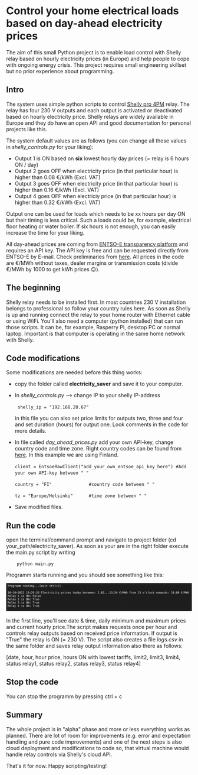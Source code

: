 # Control your home electrical loads based on day-ahead electricity prices
The aim of this small Python project is to enable load control with Shelly relay based on hourly electricity prices (in Europe) and help people to cope with ongoing energy crisis. This project requires small engineering skillset but no prior experience about programming.

## Intro

The system uses simple python scripts to control [Shelly pro 4PM](https://shelly.cloud/knowledge-base/devices/shelly-pro-4pm/) relay. The relay has four 230 V outputs and each output is activated or deactivated based on hourly electricity price. Shelly relays are widely available in Europe and they do have an open API and good documentation for personal projects like this.

The system default values are as follows (you can change all these values in *shelly_controls.py* for your liking):

* Output 1 is ON based on **six** lowest hourly day prices (= relay is 6 hours ON / day)<br>
* Output 2 goes OFF when electricity price (in that particular hour) is higher than 0.08 €/kWh (Excl. VAT)<br>
* Output 3 goes OFF when electricity price (in that particular hour) is higher than 0.16 €/kWh (Excl. VAT)<br>
* Output 4 goes OFF when electriciy price (in that particular hour) is higher than 0.32 €/kWh (Excl. VAT)<br>

Output one can be used for loads which needs to be xx hours per day ON but their timing is less critical. Such a loads could be, for example, electrical floor heating or water boiler. If six hours is not enough, you can easily increase the time for your liking.

All day-ahead prices are coming from [ENTSO-E transparency platform](https://transparency.entsoe.eu/) and requires an API key. The API key is free and can be requested directly from ENTSO-E by E-mail. Check preliminaries from [here](https://thesmartinsights.com/how-to-query-data-from-the-entso-e-transparency-platform-using-python/). All prices in the code are €/MWh without taxes, dealer margins or transmission costs (divide €/MWh by 1000 to get kWh prices :wink:).

## The beginning

Shelly relay needs to be installed first. In most countries 230 V installation belongs to professional so follow your country rules here. As soon as Shelly is up and running connect the relay to your home router with Ethernet cable or using WiFi. You'll also need a computer (python installed) that can run those scripts. It can be, for example, Rasperry PI, desktop PC or normal laptop. Important is that computer is operating in the same home network with Shelly.

## Code modifications

Some modifications are needed before this thing works:

* copy the folder called **electricity_saver**  and save it to your computer. 

* In *shelly_controls.py* --> change IP to your shelly IP-address

    ````  shelly_ip = "192.168.20.67"  ````

    in this file you can also set price limits for outputs two, three and four and set duration (hours) for output one. Look comments in the code for more details.

* In file called *day_ahead_prices.py* add your own API-key, change country code and time zone. Right country codes can be found from [here](https://www.entsoe.eu/data/energy-identification-codes-eic/). In this example we are using Finland.

    ```` client = EntsoeRawClient("add_your_own_entsoe_api_key_here") #Add your own API-key between " "   ```` 

    ```` country = "FI"              #country code between " "   ```` 

    ```` tz = "Europe/Helsinki"      #time zone between " "   ```` 


* Save modified files.

## Run the code

open the terminal/command prompt and navigate to project folder (cd your_path/electricity_saver). As soon as your are in the right folder execute the main.py script by writing

        python main.py

Programm starts running and you should see something like this:

<img src="/images/running.png" width="900">

In the first line, you'll see date & time, daily minimum and maximum prices and current hourly price.The script makes requests once per hour and controls relay outputs based on received price information. If output is "True" the relay is ON (= 230 V). The script also creates a file *logs.csv* in the same folder and saves relay output information also there as follows:

[date, hour, hour price, hours ON with lowest tariffs, limit2, limit3, limit4,  status relay1, status relay2, status relay3, status relay4]


## Stop the code

You can stop the programm by pressing ctrl + c

## Summary

The whole project is in "alpha" phase and more or less everything works as planned. There are lot of room for improvements (e.g. error and expectation handling and pure code improvements) and one of the next steps is also cloud deployment and modifications to code so, that virtual machine would handle relay controls via Shelly's cloud API. 

That's it for now. Happy scripting/testing!
















